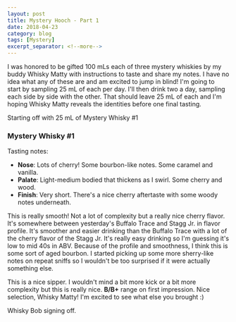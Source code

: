 ```yaml
---
layout: post
title: Mystery Hooch - Part 1
date: 2018-04-23
category: blog
tags: [Mystery]
excerpt_separator: <!--more-->
---
```


I was honored to be gifted 100 mLs each of three mystery whiskies by my buddy Whisky Matty with instructions to taste and share my notes. I have no idea what any of these are and am excited to jump in blind! I'm going to start by sampling 25 mL of each per day. I'll then drink two a day, sampling each side by side with the other. That should leave 25 mL of each and I'm hoping Whisky Matty reveals the identities before one final tasting.

Starting off with 25 mL of Mystery Whisky #1

<!--more-->

### Mystery Whisky #1

Tasting notes:
* **Nose**: Lots of cherry! Some bourbon-like notes. Some caramel and vanilla.
* **Palate**: Light-medium bodied that thickens as I swirl. Some cherry and wood.
* **Finish**: Very short. There's a nice cherry aftertaste with some woody notes underneath.

This is really smooth! Not a lot of complexity but a really nice cherry flavor. It's somewhere between yesterday's Buffalo Trace and Stagg Jr. in flavor profile. It's smoother and easier drinking than the Buffalo Trace with a lot of the cherry flavor of the Stagg Jr. It's really easy drinking so I'm guessing it's low to mid 40s in ABV. Because of the profile and smoothness, I think this is some sort of aged bourbon. I started picking up some more sherry-like notes on repeat sniffs so I wouldn't be too surprised if it were actually something else.

This is a nice sipper. I wouldn't mind a bit more kick or a bit more complexity but this is really nice. **B/B+** range on first impression. Nice selection, Whisky Matty! I'm excited to see what else you brought :)

Whisky Bob signing off.
